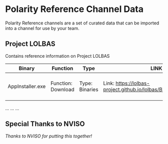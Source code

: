 # Polarity Reference Channel Data

Polarity Reference channels are a set of curated data that can be imported into a channel for use by your team.

## Project LOLBAS

Contains reference information on Project LOLBAS

| Binary | Function | Type | LINK | Attack |
| ------ | -------- | ---- | ---- | ------ |
| AppInstaller.exe | Function: Download | Type: Binaries | Link: https://lolbas-project.github.io/lolbas/Binaries/AppInstaller/ | ATT&CK Technique: T1105:�Ingress Tool Transfer | 
...
...
...


## Special Thanks to NVISO
_Thanks to NVISO for putting this together!_